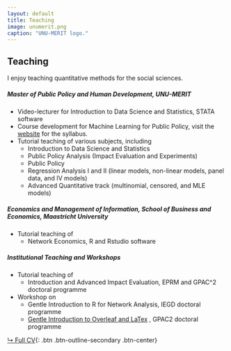 ```yaml
---
layout: default
title: Teaching
image: unumerit.png
caption: "UNU-MERIT logo."
---
```


## Teaching

I enjoy teaching quantitative methods for the social sciences.

##### Master of Public Policy and Human Development, UNU-MERIT
* Video-lecturer for Introduction to Data Science and Statistics, STATA software
* Course development for Machine Learning for Public Policy, visit the [website](https://www.ml4publicpolicy.com/) for the syllabus.
* Tutorial teaching of various subjects, including
  * Introduction to Data Science and Statistics
  * Public Policy Analysis (Impact Evaluation and Experiments)
  * Public Policy
  * Regression Analysis I and II (linear models, non-linear models, panel data, and IV models)
  * Advanced Quantitative track (multinomial, censored, and MLE models)
 
##### Economics and Management of Information, School of Business and Economics, Maastricht University
* Tutorial teaching of
  * Network Economics, R and Rstudio software

##### Institutional Teaching and Workshops
* Tutorial teaching of
  * Introduction and Advanced Impact Evaluation, EPRM and GPAC^2 doctoral programme
* Workshop on
  * Gentle Introduction to R for Network Analysis, IEGD doctoral programme
  * [Gentle Introduction to Overleaf and LaTex](https://github.com/michelleg06/GenleIntro2Overleaf) , GPAC2 doctoral programme


[↳ Full CV](assets/files/cvmichelle.pdf){: .btn .btn-outline-secondary .btn-center}

